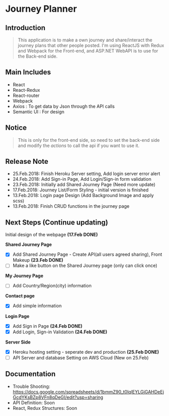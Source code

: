 # Journey Planner

## Introduction
> This application is to make a own journey and share/interact the journey plans that other people posted.
> I'm using ReactJS with Redux and Webpack for the Front-end, and ASP.NET WebAPI is to use for the Back-end side.

## Main Includes
* React
* React-Redux
* React-router
* Webpack
* Axios : To get data by Json through the API calls
* Semantic UI : For design

## Notice
> This is only for the front-end side, so need to set the back-end side and modify the *actions* to call the api if you want to use it.

## Release Note
* 25.Feb.2018: Finish Heroku Server setting, Add login server error alert
* 24.Feb.2018: Add Sign-in Page, Add Login/Sign-in form validation
* 23.Feb.2018: Initially add Shared Journey Page (Need more update)
* 17.Feb.2018: Journey List/Form Styling - initial version is finished
* 13.Feb.2018: Login page Design (Add Background Image and apply scss)
* 13.Feb.2018: Finish CRUD functions in the journey page

## Next Steps (Continue updating)
Initial design of the webpage **(17.Feb DONE)**

**Shared Journey Page**
 - [x] Add Shared Journey Page - Create API(all users agreed sharing), Front Makeup **(23.Feb DONE)**
 - [ ] Make a like button on the Shared Journey page (only can click once)

**My Journey Page**
 - [ ] Add Country/Region(city) information 

**Contact page**
 - [x] Add simple information

**Login Page**
 - [x] Add Sign in Page **(24.Feb DONE)**
 - [x] Add Login, Sign-in Validation **(24.Feb DONE)**

**Server Side**
 - [x] Heroku hosting setting - seperate dev and production **(25.Feb DONE)**
 - [ ] API Server and database Setting on AWS Cloud (New on 25.Feb)

## Documentation
* Trouble Shooting: https://docs.google.com/spreadsheets/d/1bmmZ90_t0lqlEYLGjGAHDeEjGcdYKsBZp8VFn8qDeGI/edit?usp=sharing
* API Definition: Soon
* React, Redux Structures: Soon